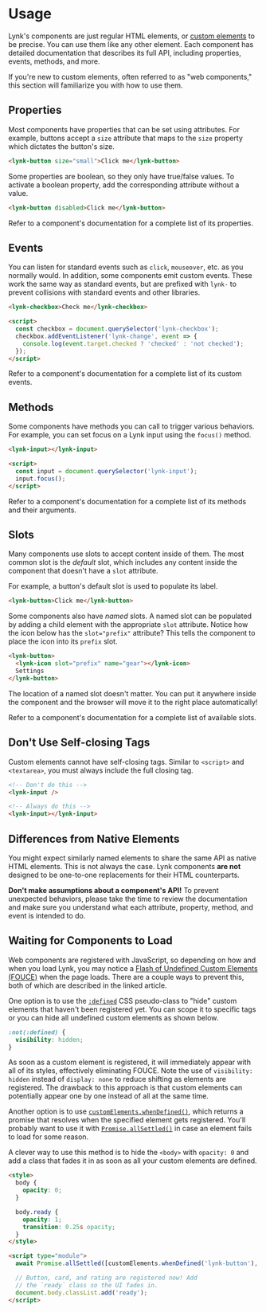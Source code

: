 # Usage

Lynk's components are just regular HTML elements, or [custom elements](https://developer.mozilla.org/en-US/docs/Web/Web_Components/Using_custom_elements) to be precise. You can use them like any other element. Each component has detailed documentation that describes its full API, including properties, events, methods, and more.

If you're new to custom elements, often referred to as "web components," this section will familiarize you with how to use them.

## Properties

Most components have properties that can be set using attributes. For example, buttons accept a `size` attribute that maps to the `size` property which dictates the button's size.

```html
<lynk-button size="small">Click me</lynk-button>
```

Some properties are boolean, so they only have true/false values. To activate a boolean property, add the corresponding attribute without a value.

```html
<lynk-button disabled>Click me</lynk-button>
```

Refer to a component's documentation for a complete list of its properties.

## Events

You can listen for standard events such as `click`, `mouseover`, etc. as you normally would. In addition, some components emit custom events. These work the same way as standard events, but are prefixed with `lynk-` to prevent collisions with standard events and other libraries.

```html
<lynk-checkbox>Check me</lynk-checkbox>

<script>
  const checkbox = document.querySelector('lynk-checkbox');
  checkbox.addEventListener('lynk-change', event => {
    console.log(event.target.checked ? 'checked' : 'not checked');
  });
</script>
```

Refer to a component's documentation for a complete list of its custom events.

## Methods

Some components have methods you can call to trigger various behaviors. For example, you can set focus on a Lynk input using the `focus()` method.

```html
<lynk-input></lynk-input>

<script>
  const input = document.querySelector('lynk-input');
  input.focus();
</script>
```

Refer to a component's documentation for a complete list of its methods and their arguments.

## Slots

Many components use slots to accept content inside of them. The most common slot is the _default_ slot, which includes any content inside the component that doesn't have a `slot` attribute.

For example, a button's default slot is used to populate its label.

```html
<lynk-button>Click me</lynk-button>
```

Some components also have _named_ slots. A named slot can be populated by adding a child element with the appropriate `slot` attribute. Notice how the icon below has the `slot="prefix"` attribute? This tells the component to place the icon into its `prefix` slot.

```html
<lynk-button>
  <lynk-icon slot="prefix" name="gear"></lynk-icon>
  Settings
</lynk-button>
```

The location of a named slot doesn't matter. You can put it anywhere inside the component and the browser will move it to the right place automatically!

Refer to a component's documentation for a complete list of available slots.

## Don't Use Self-closing Tags

Custom elements cannot have self-closing tags. Similar to `<script>` and `<textarea>`, you must always include the full closing tag.

```html
<!-- Don't do this -->
<lynk-input />

<!-- Always do this -->
<lynk-input></lynk-input>
```

## Differences from Native Elements

You might expect similarly named elements to share the same API as native HTML elements. This is not always the case. Lynk components **are not** designed to be one-to-one replacements for their HTML counterparts.

<lynk-alert type="warning" open><strong>Don't make assumptions about a component's API!</strong> To prevent unexpected behaviors, please take the time to review the documentation and make sure you understand what each attribute, property, method, and event is intended to do.</lynk-alert>

## Waiting for Components to Load

Web components are registered with JavaScript, so depending on how and when you load Lynk, you may notice a [Flash of Undefined Custom Elements (FOUCE)](https://www.abeautifulsite.net/posts/flash-of-undefined-custom-elements/) when the page loads. There are a couple ways to prevent this, both of which are described in the linked article.

One option is to use the [`:defined`](https://developer.mozilla.org/en-US/docs/Web/CSS/:defined) CSS pseudo-class to "hide" custom elements that haven't been registered yet. You can scope it to specific tags or you can hide all undefined custom elements as shown below.

```css
:not(:defined) {
  visibility: hidden;
}
```

As soon as a custom element is registered, it will immediately appear with all of its styles, effectively eliminating FOUCE. Note the use of `visibility: hidden` instead of `display: none` to reduce shifting as elements are registered. The drawback to this approach is that custom elements can potentially appear one by one instead of all at the same time.

Another option is to use [`customElements.whenDefined()`](https://developer.mozilla.org/en-US/docs/Web/API/CustomElementRegistry/whenDefined), which returns a promise that resolves when the specified element gets registered. You'll probably want to use it with [`Promise.allSettled()`](https://developer.mozilla.org/en-US/docs/Web/JavaScript/Reference/Global_Objects/Promise/allSettled) in case an element fails to load for some reason.

A clever way to use this method is to hide the `<body>` with `opacity: 0` and add a class that fades it in as soon as all your custom elements are defined.

```html
<style>
  body {
    opacity: 0;
  }

  body.ready {
    opacity: 1;
    transition: 0.25s opacity;
  }
</style>

<script type="module">
  await Promise.allSettled([customElements.whenDefined('lynk-button'), customElements.whenDefined('lynk-alert')]);

  // Button, card, and rating are registered now! Add
  // the `ready` class so the UI fades in.
  document.body.classList.add('ready');
</script>
```
